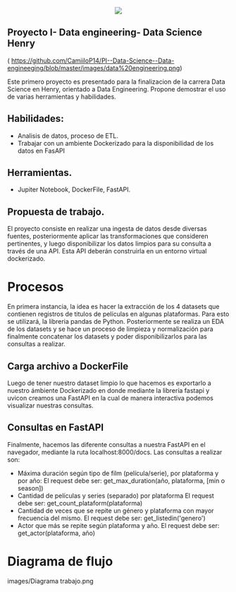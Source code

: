 <p align=center><img src=https://d31uz8lwfmyn8g.cloudfront.net/Assets/logo-henry-white-lg.png><p>
  
## Proyecto I- Data engineering- Data Science Henry

( https://github.com/CamiiloP14/PI--Data-Science--Data-engineeging/blob/master/images/data%20engineering.png)

Este primero proyecto es presentado para la finalizacion de la carrera Data Science en Henry, orientado a Data Engineering. Propone demostrar el uso de varias herramientas y habilidades.

## Habilidades:
- Analisis de datos, proceso de ETL.
- Trabajar con un ambiente Dockerizado para la disponibilidad de los datos en FasAPI

## Herramientas.
- Jupiter Notebook, DockerFile, FastAPI.

## Propuesta de trabajo.
El proyecto consiste en realizar una ingesta de datos desde diversas fuentes, posteriormente aplicar las transformaciones que consideren pertinentes, y luego disponibilizar los datos limpios para su consulta a través de una API. Esta API deberán construirla en un entorno virtual dockerizado.

# Procesos
En primera instancia, la idea es hacer la extracción de los 4 datasets que contienen registros de titulos de películas en algunas plataformas. Para esto se utilizará, la libreria pandas de Python. Posteriormente se realiza un EDA  de los datasets y se hace un proceso de limpieza y normalización para finalmente concatenar los datasets y poder disponibilizarlos para las consultas a realizar.

## Carga archivo a DockerFile

Luego de tener nuestro dataset limpio lo que hacemos es exportarlo a nuestro ámbiente Dockerizado en donde mediante la librería fastapi y uvicon creamos una FastAPI en la cual de manera interactiva podemos visualizar nuestras consultas.

## Consultas en FastAPI

Finalmente, hacemos las diferente consultas a nuestra FastAPI en el navegador, mediante la ruta localhost:8000/docs. Las consultas a realizar son:

- Máxima duración según tipo de film (película/serie), por plataforma y por año: El request debe ser: get_max_duration(año, plataforma, [min o season])
- Cantidad de películas y series (separado) por plataforma El request debe ser: get_count_plataform(plataforma)
- Cantidad de veces que se repite un género y plataforma con mayor frecuencia del mismo. El request debe ser: get_listedin('genero')
- Actor que más se repite según plataforma y año. El request debe ser: get_actor(plataforma, año)

# Diagrama de flujo
  
  images/Diagrama trabajo.png
